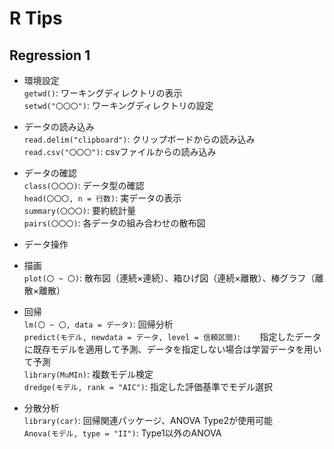 # R Tips  

## Regression 1  

* 環境設定  
`getwd()`: ワーキングディレクトリの表示  
`setwd("〇〇〇")`: ワーキングディレクトリの設定

* データの読み込み  
`read.delim("clipboard")`: クリップボードからの読み込み  
`read.csv("〇〇〇")`: csvファイルからの読み込み  

* データの確認  
`class(〇〇〇)`: データ型の確認  
`head(〇〇〇, n = 行数)`: 実データの表示  
`summary(〇〇〇)`: 要約統計量  
`pairs(〇〇〇)`: 各データの組み合わせの散布図  

* データ操作  


* 描画  
`plot(〇 ~ 〇)`: 散布図（連続×連続）、箱ひげ図（連続×離散）、棒グラフ（離散×離散）  

* 回帰  
`lm(〇 ~ 〇, data = データ)`: 回帰分析  
`predict(モデル, newdata = データ, level = 信頼区間)`: 
　　指定したデータに既存モデルを適用して予測、データを指定しない場合は学習データを用いて予測  
`library(MuMIn)`: 複数モデル検定  
`dredge(モデル, rank = "AIC")`: 指定した評価基準でモデル選択  


* 分散分析  
`library(car)`: 回帰関連パッケージ、ANOVA Type2が使用可能  
`Anova(モデル, type = "II")`: Type1以外のANOVA  






